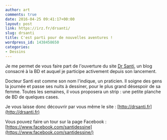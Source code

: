 ```yaml
---
author: art
comments: true
date: 2016-04-25 09:41:17+00:00
layout: post
link: https://irz.fr/drsanti/
slug: drsanti
title: C'est parti pour de nouvelles aventures !
wordpress_id: 1438458650
categories:
- Dessins
---
```


Je me permet de vous faire part de l'ouverture du site [Dr Santi](http://drsanti.fr), un blog consacré à la BD et auquel je participe activement depuis son lancement.

Docteur Santi est comme son nom l'indique, un praticien. Il soigne des gens la journée et passe ses nuits à dessiner, pour le plus grand désespoir de sa femme. Toutes les semaines, il vous proposera un strip : une petite planche de BD de quelques cases.

Je vous laisse donc découvrir par vous même le site :
[http://drsanti.fr](http://drsanti.fr)

Vous pouvez faire un tour sur la page Facebook :
[https://www.facebook.com/santidessine](https://www.facebook.com/santidessine/)
